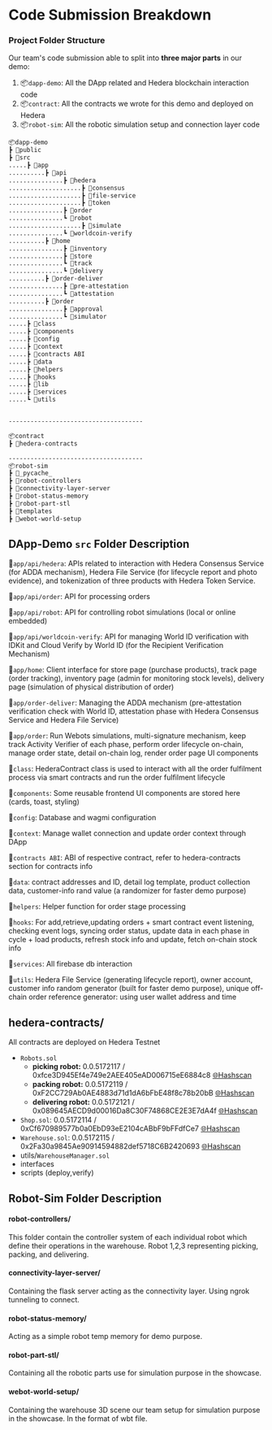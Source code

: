 # Code Submission Breakdown

### Project Folder Structure

Our team's code submission able to split into **three major parts** in our demo:

1. 📦`dapp-demo`: All the DApp related and Hedera blockchain interaction code
2. 📦`contract`: All the contracts we wrote for this demo and deployed on Hedera
3. 📦`robot-sim`: All the robotic simulation setup and connection layer code

```bash
📦dapp-demo
┣ 📂public
┣ 📂src
.....┣ 📂app
..........┣ 📂api
...............┣ 📂hedera
....................┣ 📂consensus
....................┣ 📂file-service
....................┣ 📂token
...............┣ 📂order
...............┗ 📂robot
....................┣ 📂simulate
...............┗ 📂worldcoin-verify
..........┣ 📂home
...............┣ 📂inventory
...............┣ 📂store
...............┗ 📂track
...............┗ 📂delivery
..........┣ 📂order-deliver
...............┣ 📂pre-attestation
...............┗ 📂attestation
..........┣ 📂order
...............┣ 📂approval
...............┗ 📂simulator
.....┣ 📂class
.....┣ 📂components
.....┣ 📂config
.....┣ 📂context
.....┣ 📂contracts ABI
.....┣ 📂data
.....┣ 📂helpers
.....┣ 📂hooks
.....┣ 📂lib
.....┣ 📂services
.....┗ 📂utils


-------------------------------------

📦contract
┣ 📂hedera-contracts

-------------------------------------
📦robot-sim
┣ 📂_pycache_
┣ 📂robot-controllers
┣ 📂connectivity-layer-server
┣ 📂robot-status-memory
┣ 📂robot-part-stl
┣ 📂templates
┣ 📂webot-world-setup

```

## DApp-Demo `src` Folder Description

📂`app/api/hedera`: APIs related to interaction with Hedera Consensus Service (for ADDA mechanism), Hedera File Service (for lifecycle report and photo evidence), and tokenization of three products with Hedera Token Service.

📂`app/api/order`: API for processing orders

📂`app/api/robot`: API for controlling robot simulations (local or online embedded)

📂`app/api/worldcoin-verify`: API for managing World ID verification with IDKit and Cloud Verify by World ID (for the Recipient Verification Mechanism)

📂`app/home`: Client interface for store page (purchase products), track page (order tracking), inventory page (admin for monitoring stock levels), delivery page (simulation of physical distribution of order)

📂`app/order-deliver`: Managing the ADDA mechanism (pre-attestation verification check with World ID, attestation phase with Hedera Consensus Service and Hedera File Service)

📂`app/order`: Run Webots simulations, multi-signature mechanism, keep track Activity Verifier of each phase, perform order lifecycle on-chain, manage order state, detail on-chain log, render order page UI components

📂`class`: HederaContract class is used to interact with all the order fulfilment process via smart contracts and run the order fulfilment lifecycle

📂`components`: Some reusable frontend UI components are stored here (cards, toast, styling)

📂`config`: Database and wagmi configuration

📂`context`: Manage wallet connection and update order context through DApp

📂`contracts ABI`: ABI of respective contract, refer to hedera-contracts section for contracts info

📂`data`: contract addresses and ID, detail log template, product collection data, customer-info rand value (a randomizer for faster demo purpose)

📂`helpers`: Helper function for order stage processing

📂`hooks`: For add,retrieve,updating orders + smart contract event listening, checking event logs, syncing order status, update data in each phase in cycle + load products, refresh stock info and update, fetch on-chain stock info

📂`services`: All firebase db interaction

📂`utils`: Hedera File Service (generating lifecycle report), owner account, customer info random generator (built for faster demo purpose), unique off-chain order reference generator: using user wallet address and time

## hedera-contracts/

All contracts are deployed on Hedera Testnet

- `Robots.sol`
    - **picking robot:** 0.0.5172117 / 0xfce3D945Ef4e749e2AEE405eAD006715eE6884c8 [🌐Hashscan](https://hashscan.io/testnet/contract/0.0.5172117?pf=1)
    - **packing robot:** 0.0.5172119 / 0xF2CC729Ab0AE4883d71d1dA6bFbE48f8c78b20bB [🌐Hashscan](https://hashscan.io/testnet/contract/0.0.5172119?pf=1)
    - **delivering robot:** 0.0.5172121 / 0x089645AECD9d00016Da8C30F74868CE2E3E7dA4f [🌐Hashscan](https://hashscan.io/testnet/contract/0.0.5172121?pf=1)
- `Shop.sol`: 0.0.5172114 / 0xCf670989577b0a0EbD93eE2104cABbF9bFFdfCe7 [🌐Hashscan](https://hashscan.io/testnet/contract/0.0.5172114?pf=1)
- `Warehouse.sol`: 0.0.5172115 / 0x2Fa30a9845Ae90914594882def5718C6B2420693 [🌐Hashscan](https://hashscan.io/testnet/contract/0.0.5172115?pf=1)
- utils/`WarehouseManager.sol`
- interfaces
- scripts (deploy,verify)

## Robot-Sim Folder Description

#### robot-controllers/

This folder contain the controller system of each individual robot which define their operations in the warehouse. Robot 1,2,3 representing picking, packing, and delivering.

#### connectivity-layer-server/

Containing the flask server acting as the connectivity layer. Using ngrok tunneling to connect.

#### robot-status-memory/

Acting as a simple robot temp memory for demo purpose.

#### robot-part-stl/

Containing all the robotic parts use for simulation purpose in the showcase.

#### webot-world-setup/

Containing the warehouse 3D scene our team setup for simulation purpose in the showcase. In the format of wbt file.
